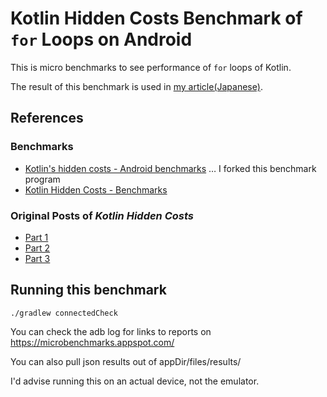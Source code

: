 # Kotlin Hidden Costs Benchmark of `for` Loops on Android

This is micro benchmarks to see performance of `for` loops of Kotlin.

The result of this benchmark is used in [my article(Japanese)](http://qiita.com/wm3/items/340ebe5f13f2f0e5d19f).


## References

### Benchmarks

- [Kotlin's hidden costs - Android benchmarks](https://willowtreeapps.com/ideas/kotlins-hidden-costs-android-benchmarks) … I forked this benchmark program
- [Kotlin Hidden Costs - Benchmarks](https://sites.google.com/a/athaydes.com/renato-athaydes/posts/kotlinshiddencosts-benchmarks)


### Original Posts of *Kotlin Hidden Costs*

- [Part 1](https://medium.com/@BladeCoder/exploring-kotlins-hidden-costs-part-1-fbb9935d9b62)
- [Part 2](https://medium.com/@BladeCoder/exploring-kotlins-hidden-costs-part-2-324a4a50b70)
- [Part 3](https://medium.com/@BladeCoder/exploring-kotlins-hidden-costs-part-3-3bf6e0dbf0a4)


## Running this benchmark

```
./gradlew connectedCheck
```
You can check the adb log for links to reports on https://microbenchmarks.appspot.com/

You can also pull json results out of appDir/files/results/

I'd advise running this on an actual device, not the emulator.

